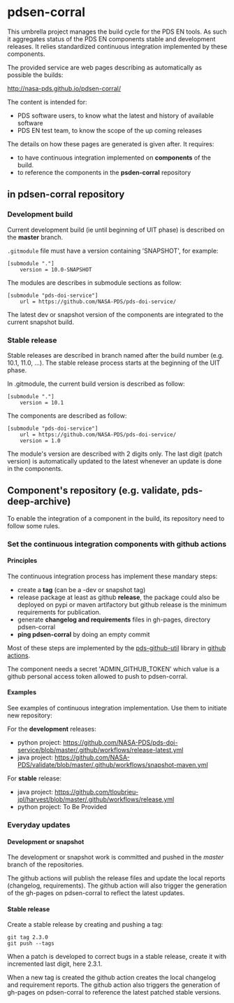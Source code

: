 # pdsen-corral

This umbrella project manages the build cycle for the PDS EN tools. As such it aggregates status of the PDS EN components stable and development releases. It relies standardized continuous integration implemented by these components.

The provided service are web pages describing as automatically as possible the builds:

http://nasa-pds.github.io/pdsen-corral/

The content is intended for:
  - PDS software users, to know what the latest and history of available software
  - PDS EN test team, to know the scope of the up coming releases

The details on how these pages are generated is given after. It requires:
 - to have continuous integration implemented on **components** of the build.
 - to reference the components in the **psden-corral** repository


## in pdsen-corral repository

### Development build

Current development build (ie until beginning of UIT phase) is described on the **master** branch.

`.gitmodule` file must have a version containing 'SNAPSHOT', for example:

    [submodule "."]
        version = 10.0-SNAPSHOT

The modules are describes in submodule sections as follow:

    [submodule "pds-doi-service"]
        url = https://github.com/NASA-PDS/pds-doi-service/


The latest dev or snapshot version of the components are integrated to the current snapshot build.

### Stable release

Stable releases are described in branch named after the build number (e.g. 10.1, 11.0, ...). The stable release process starts at the beginning of the UIT phase.

In .gitmodule, the current build version is described as follow:

    [submodule "."]
        version = 10.1
        
The components are described as follow:

    [submodule "pds-doi-service"]
        url = https://github.com/NASA-PDS/pds-doi-service/
        version = 1.0
        
The module's version are described with 2 digits only.
The last digit (patch version) is automatically updated to the latest whenever an update is done in the components.    

 


## Component's repository (e.g. validate, pds-deep-archive)

To enable the integration of a component in the build, its repository need to follow some rules.

### Set the continuous integration components with github actions

#### Principles

The continuous integration process has implement these mandary steps:
- create a **tag** (can be a -dev or snapshot tag)
- release package at least as github **release**, the package could also be deployed on pypi or maven artifactory but github release is the minimum requirements for publication.
- generate **changelog and requirements** files in gh-pages, directory pdsen-corral
- **ping pdsen-corral** by doing an empty commit

Most of these steps are implemented by the [pds-github-util](https://github.com/NASA-PDS/pds-github-util) library in [github actions](https://github.com/features/actions).

The component needs a secret 'ADMIN_GITHUB_TOKEN' which value is a github personal access token allowed to push to pdsen-corral.

#### Examples

See examples of continuous integration implementation. Use them to initiate new repository:

For the **development** releases:
- python project: https://github.com/NASA-PDS/pds-doi-service/blob/master/.github/workflows/release-latest.yml
- java project: https://github.com/NASA-PDS/validate/blob/master/.github/workflows/snapshot-maven.yml

For **stable** release:
- java project: https://github.com/tloubrieu-jpl/harvest/blob/master/.github/workflows/release.yml
- python project: To Be Provided

### Everyday updates

#### Development or snapshot

The development or snapshot work is committed and pushed in the *master* branch of the repositories.

The github actions will publish the release files and update the local reports (changelog, requirements).
The github action will also trigger the generation of the gh-pages on pdsen-corral to reflect the latest updates.

#### Stable release

Create a stable release by creating and pushing a tag:

    git tag 2.3.0
    git push --tags

When a patch is developed to correct bugs in a stable release, create it with incremented last digit, here 2.3.1.

When a new tag is created the github action creates the local changelog and requirement reports.
The github action also triggers the generation of gh-pages on pdsen-corral to reference the latest patched stable versions. 



